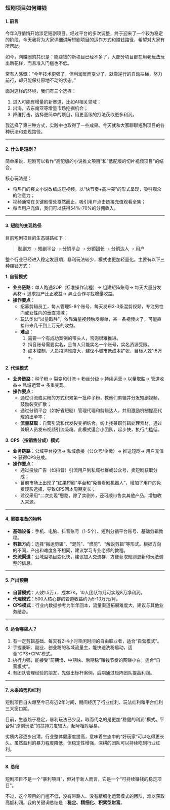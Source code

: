 
### 短剧项目如何赚钱

#### 1. 前言

今年3月悄悄开始涉足短剧项目。经过平台的多次调整，终于迎来了一个较为稳定的阶段。今天我将为大家详细讲解短剧项目的运作方式和赚钱路径，希望对大家有所帮助。

如今，网赚圈的共识是：能赚钱的新项目已经不多了，大部分项目都在用老玩法玩出新花样，而且准入门槛也不低。

常有人感慨：“今年技术更强了，但利润反而变少了，就像逆行的自动扶梯，努力前行，却只能保持原地不动的状态。”

面对这样的环境，我们有三个选择：
1. 进入可能有增量的新赛道，比如AI相关领域；
2. 出海，去东南亚等增量市场挖掘机会；
3. 降维打击，选择更简单的项目，用更高级的打法获取更多利润。

我选择了第三种方式，实践中也取得了一些成果。今天就和大家聊聊短剧项目的各种玩法和变现路径。

---

#### 2. 什么是短剧？
简单来说，短剧可以看作“高配版的小说推文项目”和“低配版的切片视频项目”的结合。

核心玩法是：
- 将热门的爽文小说改编成短视频，以“快节奏+高冲突”的形式呈现，吸引观众的注意力；
- 视频通常在关键剧情处戛然而止，吸引用户点击链接充值观看全集；
- 每当用户充值，我们可以获得54%-70%的分佣收入。

---

#### 3. 短剧的变现路径
目前短剧项目的生态链路如下：
> **制剧方** → **短剧平台** → **分销平台** → **分销团长** → **分销达人** → **用户**

整个行业已经进入稳定发展期，暴利玩法较少，模式也更加轻量化。主要有以下三种赚钱方式：

**1. 自营模式**
- **业务链路**：单人跑通SOP（标准操作流程）→ 组建矩阵账号→ 每天大量分发素材→ 追求投产比正收益→ 异业合作寻找增量收益。
- **操作要点**：
  - 招募剪辑员工，每人管理5-8个账号，每天发布2-3条混剪视频，专注男性向或女性向的垂直领域；
  - 玩法类似“以量取胜”，依靠海量视频触发爆单，某一条视频火了，可能直接带来几千到上万元的收益。
  - **难点**：
    1. 需要一个有成功案例的带头人，否则很难推进。
    2. 抖音账号需要实名，且每人只能实名一个账号，实名资源受限。
    3. 成本控制，人员招聘难度大，建议小城市低成本扩张，目标人效1.5万+。

**2. 代理模式**
- **业务链路**：种子粉→ 裂变和引流→ 粉丝分级→ 持续运营→ 以量取胜→ 管道收益→ 私域运营→ 多重变现。
- **操作要点**：
  - 通过引流或买粉的方式积累第一批种子粉，教他们剪辑并分发短剧视频，鼓励裂变扩散；
  - 通过分销平台（如好省短剧）管理代理和剪辑达人，并用激励机制提高代理的出单率；
  - **流量获取**：自营引流和代发裂变相结合。线上找兼职剪辑处理素材，通过兼职人员发布视频引流吸粉。此模式适合小团队，起步快，执行门槛低。

**3. CPS（按销售分成）模式**
- **业务链路**：公域平台投流→ 私域承接（公众号/企微）→ 推送短剧→ 用户充值→ 获得CPS分成。
- **操作要点**：
  - 通过投放广告（如抖音）引流用户到私域社群或公众号，卖短剧获取分成；
  - 目前市场上出现了“红果短剧”平台和“免费看剧机器人”，增加了用户的免费观影选择，导致CPS回本周期变长；
  - 建议采用“二次变现”思路，除了卖剧外，还可顺带售卖其他产品，增加收入来源。

---

#### 4. 需要准备的物料
- **基础设备**：手机、电脑、抖音账号（1-5个）、短剧分销平台账号、基础剪辑教程。
- **剪辑方向**：选择“搬运剪辑”、“混剪”、“燃剪”、“解说剪辑”等形式。根据方向的不同，产出和难度各不相同，建议学习专业老师的教程。
- **交流渠道**：公域型项目变化快，建议加入交流群，方便获取规则更新和玩法调整的信息。

---

#### 5. 产出预期
- **自营模式**：人效1.5万+，成本7K，10人团队每月可实现8万净利润。
- **代理模式**：500人核心群的管道收益约为5-10万元/月。
- **CPS模式**：行业内数据参考为半年回本，流量渠道拓展难度大，建议与其他业务结合。

---

#### 6. 适合哪些人？
1. 有一定剪辑基础、每天有2-4小时空闲时间的自由职业者，适合“自营模式”。
2. 手握兼职、副业、创业粉的私域流量主，能快速洗粉启动，适合“CPS+CPA”模式。
3. 执行力强，能接受“前期慢、中期快、后期稳”赚钱节奏的网赚小白，适合“自营模式”。
4. 有团队管理经验的朋友，先做出标杆案例，后期通过矩阵团队提高利润。

---

#### 7. 未来趋势和红利
短剧项目自火爆至今已有近2年时间，期间经历了行业红利、玩法红利和平台红利三大窗口期。

目前，生态趋于稳定，暴利玩法已少见，取而代之的是更加“稳健的利润”模式。平台对“原创玩法”的扶持力度较大，起号相对容易。

劣质内容逐步出清，行业整体健康度提高，意味着生态中的“好玩家”可以吃得更长久。虽然盈利的暴力程度降低，但稳定性增强，深耕的团队可以持续吃到行业红利。

---

#### 8. 总结
短剧项目不是一个“暴利项目”，但对于新人而言，它是一个“可持续赚钱的稳定项目”。

不过，这个项目的门槛不低，没有带路人、没有精细化运营模式的团队，难以获取高额利润。我的关键词总结是：**稳定、精细化、积累型财富**。